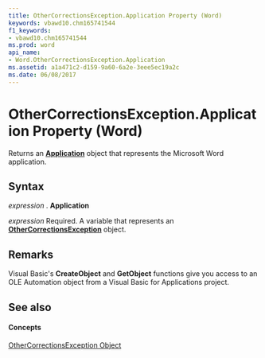 ```yaml
---
title: OtherCorrectionsException.Application Property (Word)
keywords: vbawd10.chm165741544
f1_keywords:
- vbawd10.chm165741544
ms.prod: word
api_name:
- Word.OtherCorrectionsException.Application
ms.assetid: a1a471c2-d159-9a60-6a2e-3eee5ec19a2c
ms.date: 06/08/2017
---
```



# OtherCorrectionsException.Application Property (Word)

Returns an **[Application](application-object-word.md)** object that represents the Microsoft Word application.


## Syntax

 _expression_ . **Application**

 _expression_ Required. A variable that represents an **[OtherCorrectionsException](othercorrectionsexception-object-word.md)** object.


## Remarks

Visual Basic's **CreateObject** and **GetObject** functions give you access to an OLE Automation object from a Visual Basic for Applications project.


## See also


#### Concepts


[OtherCorrectionsException Object](othercorrectionsexception-object-word.md)

